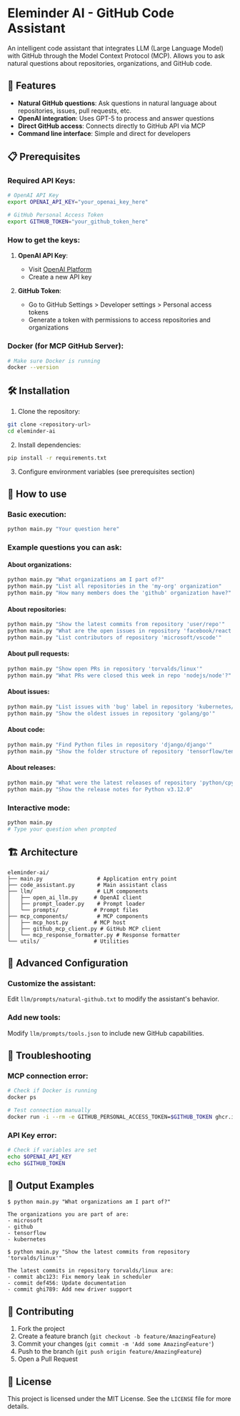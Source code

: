 # Eleminder AI - GitHub Code Assistant

An intelligent code assistant that integrates LLM (Large Language Model) with GitHub through the Model Context Protocol (MCP). Allows you to ask natural questions about repositories, organizations, and GitHub code.

## 🚀 Features

- **Natural GitHub questions**: Ask questions in natural language about repositories, issues, pull requests, etc.
- **OpenAI integration**: Uses GPT-5 to process and answer questions
- **Direct GitHub access**: Connects directly to GitHub API via MCP
- **Command line interface**: Simple and direct for developers

## 📋 Prerequisites

### Required API Keys:

```bash
# OpenAI API Key
export OPENAI_API_KEY="your_openai_key_here"

# GitHub Personal Access Token
export GITHUB_TOKEN="your_github_token_here"
```

### How to get the keys:

1. **OpenAI API Key**: 
   - Visit [OpenAI Platform](https://platform.openai.com/api-keys)
   - Create a new API key

2. **GitHub Token**:
   - Go to GitHub Settings > Developer settings > Personal access tokens
   - Generate a token with permissions to access repositories and organizations

### Docker (for MCP GitHub Server):
```bash
# Make sure Docker is running
docker --version
```

## 🛠️ Installation

1. Clone the repository:
```bash
git clone <repository-url>
cd eleminder-ai
```

2. Install dependencies:
```bash
pip install -r requirements.txt
```

3. Configure environment variables (see prerequisites section)

## 🎯 How to use

### Basic execution:
```bash
python main.py "Your question here"
```

### Example questions you can ask:

#### About organizations:
```bash
python main.py "What organizations am I part of?"
python main.py "List all repositories in the 'my-org' organization"
python main.py "How many members does the 'github' organization have?"
```

#### About repositories:
```bash
python main.py "Show the latest commits from repository 'user/repo'"
python main.py "What are the open issues in repository 'facebook/react'?"
python main.py "List contributors of repository 'microsoft/vscode'"
```

#### About pull requests:
```bash
python main.py "Show open PRs in repository 'torvalds/linux'"
python main.py "What PRs were closed this week in repo 'nodejs/node'?"
```

#### About issues:
```bash
python main.py "List issues with 'bug' label in repository 'kubernetes/kubernetes'"
python main.py "Show the oldest issues in repository 'golang/go'"
```

#### About code:
```bash
python main.py "Find Python files in repository 'django/django'"
python main.py "Show the folder structure of repository 'tensorflow/tensorflow'"
```

#### About releases:
```bash
python main.py "What were the latest releases of repository 'python/cpython'?"
python main.py "Show the release notes for Python v3.12.0"
```

### Interactive mode:
```bash
python main.py
# Type your question when prompted
```

## 🏗️ Architecture

```
eleminder-ai/
├── main.py                 # Application entry point
├── code_assistant.py       # Main assistant class
├── llm/                    # LLM components
│   ├── open_ai_llm.py     # OpenAI client
│   ├── prompt_loader.py    # Prompt loader
│   └── prompts/           # Prompt files
├── mcp_components/         # MCP components
│   ├── mcp_host.py        # MCP host
│   ├── github_mcp_client.py # GitHub MCP client
│   └── mcp_response_formatter.py # Response formatter
└── utils/                 # Utilities
```

## 🔧 Advanced Configuration

### Customize the assistant:
Edit `llm/prompts/natural-github.txt` to modify the assistant's behavior.

### Add new tools:
Modify `llm/prompts/tools.json` to include new GitHub capabilities.

## 🐛 Troubleshooting

### MCP connection error:
```bash
# Check if Docker is running
docker ps

# Test connection manually
docker run -i --rm -e GITHUB_PERSONAL_ACCESS_TOKEN=$GITHUB_TOKEN ghcr.io/github/github-mcp-server
```

### API Key error:
```bash
# Check if variables are set
echo $OPENAI_API_KEY
echo $GITHUB_TOKEN
```

## 📝 Output Examples

```
$ python main.py "What organizations am I part of?"

The organizations you are part of are:
- microsoft
- github  
- tensorflow
- kubernetes

$ python main.py "Show the latest commits from repository 'torvalds/linux'"

The latest commits in repository torvalds/linux are:
- commit abc123: Fix memory leak in scheduler
- commit def456: Update documentation
- commit ghi789: Add new driver support
```

## 🤝 Contributing

1. Fork the project
2. Create a feature branch (`git checkout -b feature/AmazingFeature`)
3. Commit your changes (`git commit -m 'Add some AmazingFeature'`)
4. Push to the branch (`git push origin feature/AmazingFeature`)
5. Open a Pull Request

## 📄 License

This project is licensed under the MIT License. See the `LICENSE` file for more details.
